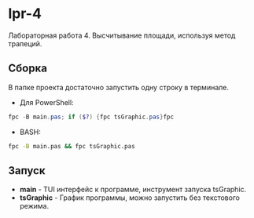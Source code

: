 # lpr-4
Лабораторная работа 4. Высчитывание площади, используя метод трапеций.

## Сборка
В папке проекта достаточно запустить одну строку в терминале.
- Для PowerShell:
```powershell
fpc -B main.pas; if ($?) {fpc tsGraphic.pas}fpc
```
- BASH:
```bash
fpc -B main.pas && fpc tsGraphic.pas
```

## Запуск
- **main** - TUI интерфейс к программе, инструмент запуска tsGraphic.
- **tsGraphic** - График программы, можно запустить без текстового режима.
